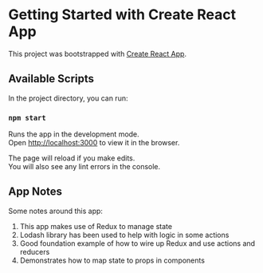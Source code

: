 # Getting Started with Create React App

This project was bootstrapped with [Create React App](https://github.com/facebook/create-react-app).

## Available Scripts

In the project directory, you can run:

### `npm start`

Runs the app in the development mode.\
Open [http://localhost:3000](http://localhost:3000) to view it in the browser.

The page will reload if you make edits.\
You will also see any lint errors in the console.

## App Notes

Some notes around this app:
1. This app makes use of Redux to manage state
2. Lodash library has been used to help with logic in some actions
3. Good foundation example of how to wire up Redux and use actions and reducers
4. Demonstrates how to map state to props in components